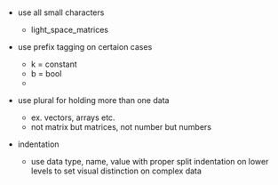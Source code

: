 # 

- use all small characters
    - light_space_matrices



- use prefix tagging on certaion cases
    - k = constant
    - b = bool
    - 

- use plural for holding more than one data
    - ex. vectors, arrays etc.
    - not matrix but matrices, not number but numbers

- indentation
    - use data type, name, value with proper split indentation on lower levels to set visual distinction on complex data 
    